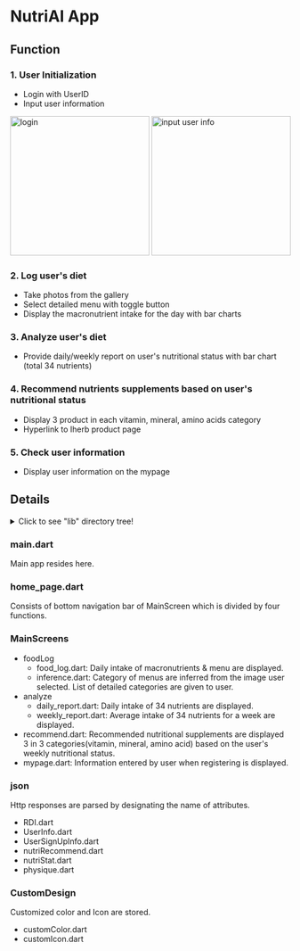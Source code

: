 # NutriAI App

## Function

### 1. User Initialization
- Login with UserID
- Input user information

<img width="250" src="https://user-images.githubusercontent.com/64734692/163331804-6f1d2726-1f9b-4f99-8605-0f8400473257.png"
     title="login">
<img width="250" src="https://user-images.githubusercontent.com/64734692/163331817-f14fb6aa-4205-4212-9def-e7fce4d8c175.png"
     title="input user info">


### 2. Log user's diet
- Take photos from the gallery
- Select detailed menu with toggle button
- Display the macronutrient intake for the day with bar charts

### 3. Analyze user's diet
- Provide daily/weekly report on user's nutritional status with bar chart (total 34 nutrients)

### 4. Recommend nutrients supplements based on user's nutritional status
- Display 3 product in each vitamin, mineral, amino acids category
- Hyperlink to Iherb product page

### 5. Check user information
- Display user information on the mypage

## Details

<details>
  <summary>Click to see "lib" directory tree!</summary>
  
```
lib
├── CustomDesign
│   ├── customColor.dart
│   └── customIcon.dart
├── Input_UserInfo.dart
├── MainScreens
│   ├── analyze
│   │   ├── analyze.dart
│   │   ├── daily_report.dart
│   │   └── weekly_report.dart
│   ├── foodLog
│   │   ├── food_log.dart
│   │   └── inference.dart
│   ├── mypage.dart
│   └── recommend.dart
├── generated_plugin_registrant.dart
├── home_page.dart
├── json
│   ├── RDI.dart
│   ├── UserInfo.dart
│   ├── UserSignUpInfo.dart
│   ├── nutriRecommend.dart
│   ├── nutriStat.dart
│   └── physique.dart
└── main.dart
```
</details>

 ### main.dart
 Main app resides here.
 
 ### home_page.dart
Consists of bottom navigation bar of MainScreen which is divided by four functions.

### MainScreens
- foodLog
     - food_log.dart: Daily intake of macronutrients & menu are displayed.
     - inference.dart: Category of menus are inferred from the image user selected. List of detailed categories are given to user.
- analyze
     - daily_report.dart: Daily intake of 34 nutrients are displayed.
     - weekly_report.dart: Average intake of 34 nutrients for a week are displayed.
- recommend.dart: Recommended nutritional supplements are displayed 3 in 3 categories(vitamin, mineral, amino acid) based on the user's weekly nutritional status.
- mypage.dart: Information entered by user when registering is displayed.

### json
Http responses are parsed by designating the name of attributes.
- RDI.dart
- UserInfo.dart
- UserSignUpInfo.dart
- nutriRecommend.dart
- nutriStat.dart
- physique.dart

### CustomDesign
Customized color and Icon are stored.
- customColor.dart
- customIcon.dart
